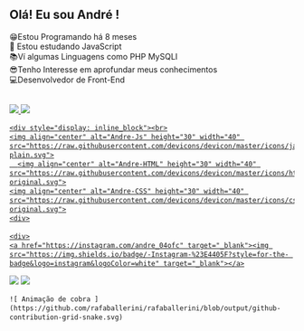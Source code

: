 ## Olá! Eu sou André !
😁Estou Programando há 8 meses<br>
🌱 Estou estudando JavaScript<br>
📚Ví algumas Linguagens como PHP MySQLI<br>
😎Tenho Interesse em aprofundar meus conhecimentos<br>
💻Desenvolvedor de Front-End<br>

##

  <a href="https://github.com/Andreon">
    <img height="180em" src="https://github-readme-stats.vercel.app/api?username=Andreon&show_icons=true&theme=dark&include_all_commits=true&count_private=true"/>
    <img height="180em" src="https://github-readme-stats.vercel.app/api/top-langs/?username=Andreon&layout=compact&langs_count=7&theme=dark"/>
  </div>
    
    <div style="display: inline_block"><br>
    <img align="center" alt="Andre-Js" height="30" width="40" src="https://raw.githubusercontent.com/devicons/devicon/master/icons/javascript/javascript-plain.svg">
      <img align="center" alt="Andre-HTML" height="30" width="40" src="https://raw.githubusercontent.com/devicons/devicon/master/icons/html5/html5-original.svg">
    <img align="center" alt="Andre-CSS" height="30" width="40" src="https://raw.githubusercontent.com/devicons/devicon/master/icons/css3/css3-original.svg">
    <div>
    
    <div>
    <a href="https://instagram.com/andre_04ofc" target="_blank"><img src="https://img.shields.io/badge/-Instagram-%23E4405F?style=for-the- badge&logo=instagram&logoColor=white" target="_blank"></a>
  <a href="https://discord.gg/Andreon6526" target="_blank"><img src="https://img.shields.io/badge/Discord-7289DA?style=for-the-badge&logo= discord&logoColor=white" target="_blank"></a>
    <a href = "mailto:contatorafaballerini@gmail.com"><img src="https://img.shields.io/badge/-Gmail-%23333?style=for-the-badge&logo=gmail&logoColor=white" destino ="_blank"></a>
  
    ![ Animação de cobra ](https://github.com/rafaballerini/rafaballerini/blob/output/github-contribution-grid-snake.svg)
   
  </div>
